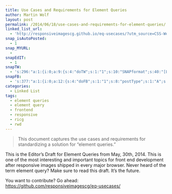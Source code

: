 ```yaml
---
title: Use Cases and Requirements for Element Queries
author: Martin Wolf
layout: post
permalink: /2014/06/18/use-cases-and-requirements-for-element-queries/
linked_list_url:
  - 'http://responsiveimagescg.github.io/eq-usecases/?utm_source=CSS-Weekly&utm_campaign=Issue-115&utm_medium=email'
snap_isAutoPosted:
  - 1
snap_MYURL:
  - 
snapEdIT:
  - 1
snapTW:
  - 's:296:"a:1:{i:0;a:9:{s:4:"doTW";s:1:"1";s:10:"SNAPformat";s:40:"[Linked] %TITLE%: %URL% //feat. @respimg";s:8:"attchImg";s:1:"0";s:9:"isAutoImg";s:1:"A";s:8:"imgToUse";s:0:"";s:11:"isPrePosted";s:1:"1";s:8:"isPosted";s:1:"1";s:4:"pgID";s:18:"479190639700377600";s:5:"pDate";s:19:"2014-06-18 09:15:26";}}";'
snapFB:
  - 's:377:"a:1:{i:0;a:12:{s:4:"doFB";s:1:"1";s:8:"postType";s:1:"A";s:10:"AttachPost";s:1:"2";s:10:"SNAPformat";s:35:"New post on MartinWolf.org: %TITLE%";s:9:"isAutoImg";s:1:"A";s:8:"imgToUse";s:0:"";s:9:"isAutoURL";s:1:"A";s:8:"urlToUse";s:0:"";s:11:"isPrePosted";s:1:"1";s:8:"isPosted";s:1:"1";s:4:"pgID";s:31:"711305895599362_720485241348094";s:5:"pDate";s:19:"2014-06-18 09:15:34";}}";'
categories:
  - Linked List
tags:
  - element queries
  - element query
  - frontend
  - responsive
  - ricg
  - rwd
---
```

> This document captures the use cases and requirements for standardizing a solution for “element queries.”

This is the Editor&#8217;s Draft for Element Queries from May, 30th, 2014. This is one of the most interesting and important topics for front end development after responsive images shipped in every major browser. Never heard of the term element query? Make sure to read this draft. It&#8217;s the future.

You want to contribute? Go ahead: <https://github.com/responsiveimagescg/eq-usecases/>